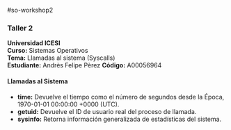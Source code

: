 #so-workshop2
### Taller 2
**Universidad ICESI**  
**Curso:** Sistemas Operativos  
**Tema:** Llamadas al sistema (Syscalls)   
**Estudiante:** Andrès Felipe Pèrez 
**Código:** A00056964
#### Llamadas al Sistema
- **time:** Devuelve el tiempo como el número de segundos desde la Época, 1970-01-01 00:00:00 +0000 (UTC). 
- **getuid:** Devuelve el ID de usuario real del proceso de llamada.
- **sysinfo:** Retorna información generalizada de estadísticas del sistema.

